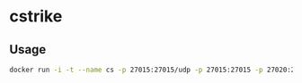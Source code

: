 # cstrike

## Usage

```bash
docker run -i -t --name cs -p 27015:27015/udp -p 27015:27015 -p 27020:27020/udp -p 26900:26900/udp ... /bin/bash
```
